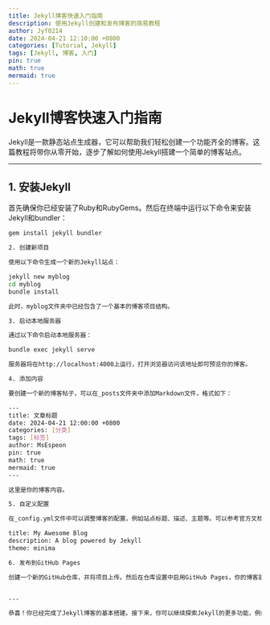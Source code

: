 ```yaml
---
title: Jekyll博客快速入门指南
description: 使用Jekyll创建和发布博客的简易教程
author: Jyf0214
date: 2024-04-21 12:10:00 +0800
categories: [Tutorial, Jekyll]
tags: [Jekyll, 博客, 入门]
pin: true
math: true
mermaid: true
---
```


# Jekyll博客快速入门指南

Jekyll是一款静态站点生成器，它可以帮助我们轻松创建一个功能齐全的博客。这篇教程将带你从零开始，逐步了解如何使用Jekyll搭建一个简单的博客站点。

---

## 1. 安装Jekyll

首先确保你已经安装了Ruby和RubyGems。然后在终端中运行以下命令来安装Jekyll和bundler：

```bash
gem install jekyll bundler

2. 创建新项目

使用以下命令生成一个新的Jekyll站点：

jekyll new myblog
cd myblog
bundle install

此时，myblog文件夹中已经包含了一个基本的博客项目结构。

3. 启动本地服务器

通过以下命令启动本地服务器：

bundle exec jekyll serve

服务器将在http://localhost:4000上运行，打开浏览器访问该地址即可预览你的博客。

4. 添加内容

要创建一个新的博客帖子，可以在_posts文件夹中添加Markdown文件，格式如下：

---
title: 文章标题
date: 2024-04-21 12:00:00 +0800
categories: [分类]
tags: [标签]
author: MsEspeon
pin: true
math: true
mermaid: true
---

这里是你的博客内容。

5. 自定义配置

在_config.yml文件中可以调整博客的配置，例如站点标题、描述、主题等。可以参考官方文档来了解更多配置项。

title: My Awesome Blog
description: A blog powered by Jekyll
theme: minima

6. 发布到GitHub Pages

创建一个新的GitHub仓库，并将项目上传。然后在仓库设置中启用GitHub Pages，你的博客就可以在线访问了。


---

恭喜！你已经完成了Jekyll博客的基本搭建。接下来，你可以继续探索Jekyll的更多功能，例如标签分类、分页、插件等。
